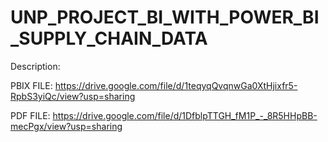 # UNP_PROJECT_BI_WITH_POWER_BI_SUPPLY_CHAIN_DATA
Description: 

PBIX FILE: https://drive.google.com/file/d/1teqyqQvqnwGa0XtHjixfr5-RpbS3yiQc/view?usp=sharing

PDF FILE: https://drive.google.com/file/d/1DfblpTTGH_fM1P_-_8R5HHpBB-mecPgx/view?usp=sharing 
